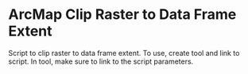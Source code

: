 # ArcMap Clip Raster to Data Frame Extent

Script to clip raster to data frame extent.
To use, create tool and link to script.
In tool, make sure to link to the script parameters.
